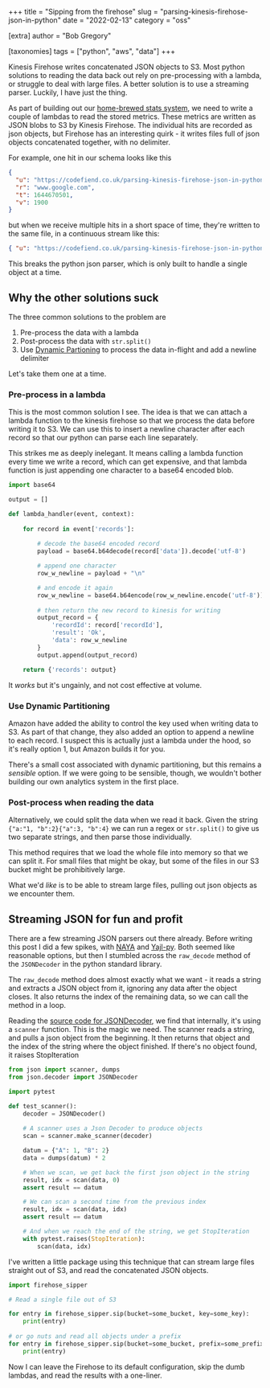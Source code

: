 +++
title = "Sipping from the firehose"
slug = "parsing-kinesis-firehose-json-in-python"
date = "2022-02-13"
category = "oss"

[extra]
author = "Bob Gregory"

[taxonomies]
tags = ["python", "aws", "data"]
+++

Kinesis Firehose writes concatenated JSON objects to S3. Most python solutions to reading the data back out rely on pre-processing with a lambda, or struggle to deal with large files. A better solution is to use a streaming parser. Luckily, I have just the thing.

<!-- more -->

As part of building out our [home-brewed stats system](@/serverless-web-analytics/index.md), we need to write a couple of lambdas to read the stored metrics. These metrics are written as JSON blobs to S3 by Kinesis Firehose. The individual hits are recorded as json objects, but Firehose has an interesting quirk - it writes files full of json objects concatenated together, with no delimiter.

For example, one hit in our schema looks like this

```json
{
  "u": "https://codefiend.co.uk/parsing-kinesis-firehose-json-in-python",
  "r": "www.google.com",
  "t": 1644670501,
  "v": 1900
}
```

but when we receive multiple hits in a short space of time, they're written to the same file, in a continuous stream like this:

```json
{ "u": "https://codefiend.co.uk/parsing-kinesis-firehose-json-in-python", "r": "www.google.com","t": 1644670501, "v": 1900}{"u":"https://codefiend.co.uk/","r":"t.co","t":1644670500,v:500}{"u":"https://codefiend.co.uk/tackling-the-delivery-service-kata","r":"t.co","t":1644670517,v:950}
```

This breaks the python json parser, which is only built to handle a single object at a time.

## Why the other solutions suck

The three common solutions to the problem are 

1. Pre-process the data with a lambda 
2. Post-process the data with `str.split()`
3. Use [Dynamic Partioning](https://docs.aws.amazon.com/firehose/latest/dev/dynamic-partitioning.html#dynamic-partitioning-new-line-delimiter) to process the data in-flight and add a newline delimiter

Let's take them one at a time.

### Pre-process in a lambda

This is the most common solution I see. The idea is that we can attach a lambda function to the kinesis firehose so that we process the data before writing it to S3. We can use this to insert a newline character after each record so that our python can parse each line separately.

This strikes me as deeply inelegant. It means calling a lambda function every time we write a record, which can get expensive, and that lambda function is just appending one character to a base64 encoded blob.

```python
import base64

output = []

def lambda_handler(event, context):
    
    for record in event['records']:
    
        # decode the base64 encoded record
        payload = base64.b64decode(record['data']).decode('utf-8')

        # append one character
        row_w_newline = payload + "\n"

        # and encode it again
        row_w_newline = base64.b64encode(row_w_newline.encode('utf-8'))
        
        # then return the new record to kinesis for writing
        output_record = {
            'recordId': record['recordId'],
            'result': 'Ok',
            'data': row_w_newline
        }
        output.append(output_record)

    return {'records': output}
```

It _works_ but it's ungainly, and not cost effective at volume.

### Use Dynamic Partitioning

Amazon have added the ability to control the key used when writing data to S3. As part of that change, they also added an option to append a newline to each record. I suspect this is actually just a lambda under the hood, so it's really option 1, but Amazon builds it for you.

There's a small cost associated with dynamic partitioning, but this remains a _sensible_ option. If we were going to be sensible, though, we wouldn't bother building our own analytics system in the first place.

### Post-process when reading the data

Alternatively, we could split the data when we read it back. Given the string `{"a:"1, "b":2}{"a":3, "b":4}` we can run a regex or `str.split()` to give us two separate strings, and then parse those individually.

This method requires that we load the whole file into memory so that we can split it. For small files that might be okay, but some of the files in our S3 bucket might be prohibitively large. 

What we'd _like_ is to be able to stream large files, pulling out json objects as we encounter them. 

## Streaming JSON for fun and profit

There are a few streaming JSON parsers out there already. Before writing this post I did a few spikes, with [NAYA](https://github.com/danielyule/naya) and [Yajl-py](https://github.com/pykler/yajl-py). Both seemed like reasonable options, but then I stumbled across the `raw_decode` method of the `JSONDecoder` in the python standard library.

The `raw_decode` method does almost exactly what we want - it reads a string and extracts a JSON object from it, ignoring any data after the object closes. It also returns the index of the remaining data, so we can call the method in a loop.

Reading the [source code for JSONDecoder](https://github.com/python/cpython/blob/f4c03484da59049eb62a9bf7777b963e2267d187/Lib/json/decoder.py#L343), we find that internally, it's using a `scanner` function. This is the magic we need. The scanner reads a string, and pulls a json object from the beginning. It then returns that object and the index of the string where the object finished. If there's no object found, it raises StopIteration

```python
from json import scanner, dumps
from json.decoder import JSONDecoder

import pytest

def test_scanner():
    decoder = JSONDecoder()
    
    # A scanner uses a Json Decoder to produce objects
    scan = scanner.make_scanner(decoder)

    datum = {"A": 1, "B": 2}
    data = dumps(datum) * 2

    # When we scan, we get back the first json object in the string
    result, idx = scan(data, 0)
    assert result == datum

    # We can scan a second time from the previous index
    result, idx = scan(data, idx)
    assert result == datum

    # And when we reach the end of the string, we get StopIteration
    with pytest.raises(StopIteration):
        scan(data, idx)
```

I've written a little package using this technique that can stream large files straight out of S3, and read the concatenated JSON objects.

```python
import firehose_sipper

# Read a single file out of S3

for entry in firehose_sipper.sip(bucket=some_bucket, key=some_key):
    print(entry)
    
# or go nuts and read all objects under a prefix
for entry in firehose_sipper.sip(bucket=some_bucket, prefix=some_prefix):
    print(entry)
```

Now I can leave the Firehose to its default configuration, skip the dumb lambdas, and read the results with a one-liner.
